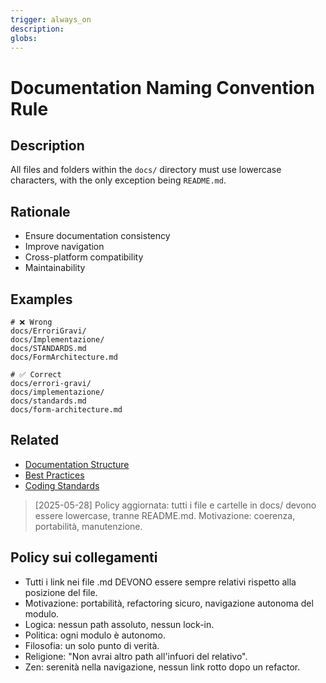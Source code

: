 ```yaml
---
trigger: always_on
description:
globs:
---
```

# Documentation Naming Convention Rule

## Description
All files and folders within the `docs/` directory must use lowercase characters, with the only exception being `README.md`.

## Rationale
- Ensure documentation consistency
- Improve navigation
- Cross-platform compatibility
- Maintainability

## Examples
```plaintext
# ❌ Wrong
docs/ErroriGravi/
docs/Implementazione/
docs/STANDARDS.md
docs/FormArchitecture.md

# ✅ Correct
docs/errori-gravi/
docs/implementazione/
docs/standards.md
docs/form-architecture.md
```

## Related
- [Documentation Structure](mdc:../../docs/struttura-documentazione.md)
- [Best Practices](mdc:../../docs/best-practices.md)
- [Coding Standards](mdc:../../docs/standards/coding-standards.md)

> [2025-05-28] Policy aggiornata: tutti i file e cartelle in docs/ devono essere lowercase, tranne README.md. Motivazione: coerenza, portabilità, manutenzione.

## Policy sui collegamenti
- Tutti i link nei file .md DEVONO essere sempre relativi rispetto alla posizione del file.
- Motivazione: portabilità, refactoring sicuro, navigazione autonoma del modulo.
- Logica: nessun path assoluto, nessun lock-in.
- Politica: ogni modulo è autonomo.
- Filosofia: un solo punto di verità.
- Religione: "Non avrai altro path all'infuori del relativo".
- Zen: serenità nella navigazione, nessun link rotto dopo un refactor.
